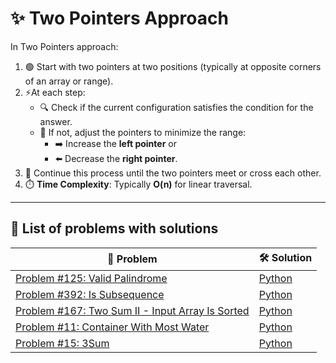 # ✨ Two Pointers Approach 

In Two Pointers approach:

1. 🟢 Start with two pointers at two positions (typically at opposite corners of an array or range).  
2. ⚡At each step:
   - 🔍 Check if the current configuration satisfies the condition for the answer.
   - 🔄 If not, adjust the pointers to minimize the range:
     - ➡️ Increase the **left pointer** or  
     - ⬅️ Decrease the **right pointer**.
3. 🔁 Continue this process until the two pointers meet or cross each other.
4. ⏱️ **Time Complexity**: Typically **O(n)** for linear traversal.

---

## 🌟 List of problems with solutions 


|  📝 **Problem**                                      | 🛠️ **Solution**                    |
|-----------------------------------------------|-----------------------------|
| [Problem #125: Valid Palindrome](https://leetcode.com/problems/valid-palindrome/description/) | [Python](01.%20Valid%20Palindrome.md) |
| [Problem #392: Is Subsequence](https://leetcode.com/problems/is-subsequence/description/) | [Python](02.%20Is%20Subsequence.md) |
| [Problem #167: Two Sum II - Input Array Is Sorted](https://leetcode.com/problems/two-sum-ii-input-array-is-sorted/description/) | [Python](03.%20Two%20Sum%20II.md) |
|[Problem #11: Container With Most Water](https://leetcode.com/problems/container-with-most-water/description/) | [Python](04.%20Container%20With%20Most%20Water.md) |
| [Problem #15: 3Sum](https://leetcode.com/problems/3sum/description/) | [Python](05.%203sum.md) |




